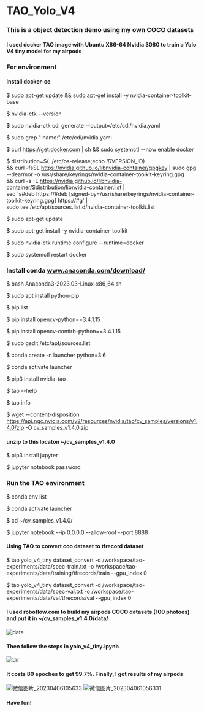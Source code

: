 # TAO_Yolo_V4
### This is a object detection demo using my own COCO datasets
#### I used docker TAO image with Ubuntu X86-64 Nvidia 3080 to train a Yolo V4 tiny model for my airpods
### For environment
#### Install docker-ce

$ sudo apt-get update && sudo apt-get install -y nvidia-container-toolkit-base

$  nvidia-ctk --version

$ sudo nvidia-ctk cdi generate --output=/etc/cdi/nvidia.yaml

$ sudo grep "  name:" /etc/cdi/nvidia.yaml

$ curl https://get.docker.com | sh && sudo systemctl --now enable docker


$ distribution=$(. /etc/os-release;echo $ID$VERSION_ID) \
      && curl -fsSL https://nvidia.github.io/libnvidia-container/gpgkey | sudo gpg --dearmor -o /usr/share/keyrings/nvidia-container-toolkit-keyring.gpg \
      && curl -s -L https://nvidia.github.io/libnvidia-container/$distribution/libnvidia-container.list | \
            sed 's#deb https://#deb [signed-by=/usr/share/keyrings/nvidia-container-toolkit-keyring.gpg] https://#g' | \
            sudo tee /etc/apt/sources.list.d/nvidia-container-toolkit.list

$ sudo apt-get update

$ sudo apt-get install -y nvidia-container-toolkit

$ sudo nvidia-ctk runtime configure --runtime=docker

$ sudo systemctl restart docker

### Install conda        www.anaconda.com/download/

$ bash Anaconda3-2023.03-Linux-x86_64.sh

$ sudo apt install python-pip

$ pip list

$ pip install opencv-python==3.4.1.15

$ pip install opencv-contirb-python==3.4.1.15

$ sudo gedit /etc/apt/sources.list

$ conda create -n launcher python=3.6

$ conda activate launcher

$ pip3 install nvidia-tao

$ tao --help

$ tao info

$ wget --content-disposition https://api.ngc.nvidia.com/v2/resources/nvidia/tao/cv_samples/versions/v1.4.0/zip -O cv_samples_v1.4.0.zip

#### unzip to this locaton ~/cv_samples_v1.4.0

$ pip3 install jupyter

$ jupyter notebook password

### Run the TAO environment

$ conda env list

$ conda activate launcher

$ cd ~/cv_samples_v1.4.0/

$ jupyter notebook --ip 0.0.0.0 --allow-root --port 8888


#### Using TAO to convert coo dataset to tfrecord dataset
$ tao yolo_v4_tiny dataset_convert -d /workspace/tao-experiments/data/spec-train.txt -o /workspace/tao-experiments/data/training/tfrecords/train --gpu_index 0

$ tao yolo_v4_tiny dataset_convert -d /workspace/tao-experiments/data/spec-val.txt -o /workspace/tao-experiments/data/val/tfrecords/val --gpu_index 0

#### I used roboflow.com to build my airpods COCO datasets (100 photoes) and put it in  ~/cv_samples_v1.4.0/data/
![data](https://user-images.githubusercontent.com/56700281/232538829-ca532b46-61c7-40af-8046-f14a76b4e4e6.png)

#### Then follow the steps in yolo_v4_tiny.ipynb

![dir](https://user-images.githubusercontent.com/56700281/232539152-8fb29b29-a2a1-4c26-8a08-2fed177c41c1.png)

#### It costs 80 epoches to get 99.7%. Finally, I got results of my airpods
![微信图片_20230406105633](https://user-images.githubusercontent.com/56700281/232540414-d9a95e10-3b7f-4a12-bd6f-19802d8d5c68.jpg)
![微信图片_202304061056331](https://user-images.githubusercontent.com/56700281/232540453-f8645c53-1528-4129-bc47-09846aa7a498.jpg)

#### Have fun!


